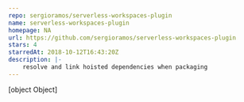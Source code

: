```yaml
---
repo: sergioramos/serverless-workspaces-plugin
name: serverless-workspaces-plugin
homepage: NA
url: https://github.com/sergioramos/serverless-workspaces-plugin
stars: 4
starredAt: 2018-10-12T16:43:20Z
description: |-
    resolve and link hoisted dependencies when packaging
---
```


[object Object]
